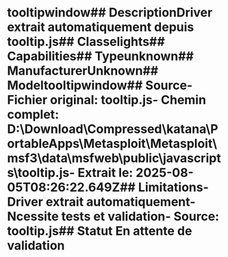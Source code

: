 # tooltipwindow##  DescriptionDriver extrait automatiquement depuis tooltip.js##  Classelights##  Capabilities##  Typeunknown##  ManufacturerUnknown##  Modeltooltipwindow##  Source- **Fichier original**: tooltip.js- **Chemin complet**: D:\Download\Compressed\katana\PortableApps\Metasploit\Metasploit\msf3\data\msfweb\public\javascripts\tooltip.js- **Extrait le**: 2025-08-05T08:26:22.649Z##  Limitations- Driver extrait automatiquement- Ncessite tests et validation- Source: tooltip.js##  Statut En attente de validation